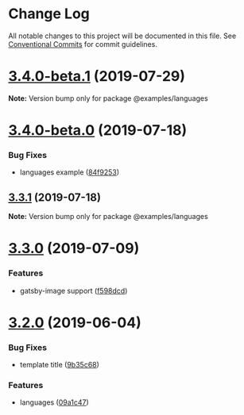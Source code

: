# Change Log

All notable changes to this project will be documented in this file.
See [Conventional Commits](https://conventionalcommits.org) for commit guidelines.

# [3.4.0-beta.1](https://github.com/gatsbyjs/gatsby-starter-default/compare/v3.4.0-beta.0...v3.4.0-beta.1) (2019-07-29)

**Note:** Version bump only for package @examples/languages

# [3.4.0-beta.0](https://github.com/gatsbyjs/gatsby-starter-default/compare/v3.3.1...v3.4.0-beta.0) (2019-07-18)

### Bug Fixes

- languages example ([84f9253](https://github.com/gatsbyjs/gatsby-starter-default/commit/84f9253))

## [3.3.1](https://github.com/gatsbyjs/gatsby-starter-default/compare/v3.3.0...v3.3.1) (2019-07-18)

**Note:** Version bump only for package @examples/languages

# [3.3.0](https://github.com/gatsbyjs/gatsby-starter-default/compare/v3.2.0...v3.3.0) (2019-07-09)

### Features

- gatsby-image support ([f598dcd](https://github.com/gatsbyjs/gatsby-starter-default/commit/f598dcd))

# [3.2.0](https://github.com/gatsbyjs/gatsby-starter-default/compare/v3.0.0-alpha.0...v3.2.0) (2019-06-04)

### Bug Fixes

- template title ([9b35c68](https://github.com/gatsbyjs/gatsby-starter-default/commit/9b35c68))

### Features

- languages ([09a1c47](https://github.com/gatsbyjs/gatsby-starter-default/commit/09a1c47))
